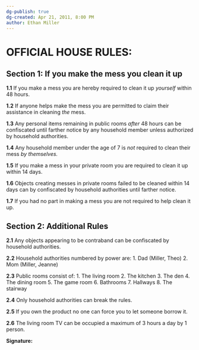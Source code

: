 ```yaml
---
dg-publish: true
dg-created: Apr 21, 2011, 8:00 PM
author: Ethan Miller
---
```


# OFFICIAL HOUSE RULES:

## **Section 1: If you make the mess you clean it up**

**1.1** If you make a mess you are hereby required to clean it up _yourself_ within 48 hours.

**1.2** If anyone helps make the mess you are permitted to claim their assistance in cleaning _the_ mess.

**1.3** Any personal items remaining in public rooms _after_ 48 hours can be confiscated until farther notice by any household member unless authorized by household authorities.

**1.4** Any household member under the age of 7 is _not_ required to clean their mess _by themselves._

**1.5** If you make a mess in your private room you are required to clean it up within 14 days.

**1.6** Objects creating messes in private rooms failed to be cleaned within 14 days can by confiscated by household authorities until farther notice.

**1.7** If you had no part in making a mess you are not required to help clean it up.

## **Section 2: Additional Rules**

**2.1** Any objects appearing to be contraband can be confiscated by household authorities.

**2.2** Household authorities numbered by power are:
	1. Dad (Miller, Theo)
	2. Mom (Miller, Jeanne)

**2.3** Public rooms consist of:
	1. The living room
	2. The kitchen
	3. The den
	4. The dining room
	5. The game room
	6. Bathrooms
	7. Hallways
	8. The stairway

**2.4** Only household authorities can break the rules.

**2.5** If you own the product no one can force you to let someone borrow it.

**2.6** The living room TV can be occupied a maximum of 3 hours a day by 1 person.


**Signature:**